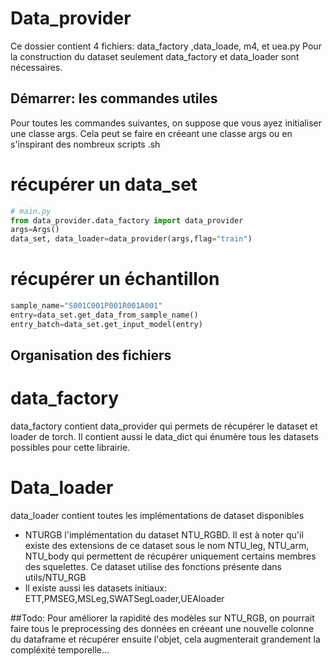 # Data_provider 

Ce dossier contient 4 fichiers: data_factory ,data_loade, m4, et uea.py 
Pour la  construction du dataset seulement  data_factory et data_loader sont nécessaires.

## Démarrer: les commandes utiles 
Pour toutes les commandes suivantes, on suppose que vous ayez initialiser une classe args. 
Cela peut se faire en créeant une classe args ou en s'inspirant des nombreux scripts .sh 
# récupérer un data_set 

```python
# main.py
from data_provider.data_factory import data_provider
args=Args()
data_set, data_loader=data_provider(args,flag="train") 
```
# récupérer un échantillon
```python
sample_name="S001C001P001R001A001"
entry=data_set.get_data_from_sample_name()
entry_batch=data_set.get_input_model(entry)
``` 

##  Organisation des fichiers 

# data_factory 
data_factory contient data_provider  qui permets de récupérer le dataset et loader de torch. 
Il contient aussi le data_dict qui énumère tous les datasets possibles pour cette librairie. 
# Data_loader 
data_loader contient toutes les implémentations de dataset disponibles
- NTURGB l'implémentation du dataset NTU_RGBD. Il est à noter qu'il existe des extensions de ce dataset sous le nom NTU_leg, NTU_arm, NTU_body qui permettent de récupérer uniquement certains membres des squelettes. Ce dataset utilise des fonctions présente dans utils/NTU_RGB
- Il existe aussi les datasets initiaux: ETT,PMSEG,MSLeg,SWATSegLoader,UEAloader




##Todo: 
Pour améliorer la rapidité des modèles sur NTU_RGB, on pourrait faire tous le preprocessing des données en créeant une nouvelle colonne du dataframe et récupérer ensuite l'objet, cela augmenterait grandement la compléxité temporelle...